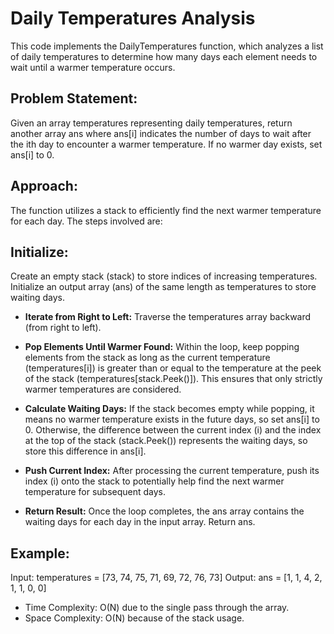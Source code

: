 # Daily Temperatures Analysis

This code implements the DailyTemperatures function, which analyzes a list of daily temperatures to determine how many days each element needs to wait until a warmer temperature occurs.

## Problem Statement:

Given an array temperatures representing daily temperatures, return another array ans where ans[i] indicates the number of days to wait after the ith day to encounter a warmer temperature. If no warmer day exists, set ans[i] to 0.

## Approach:

The function utilizes a stack to efficiently find the next warmer temperature for each day. The steps involved are:

## Initialize:
Create an empty stack (stack) to store indices of increasing temperatures.
Initialize an output array (ans) of the same length as temperatures to store waiting days.

- **Iterate from Right to Left:**
Traverse the temperatures array backward (from right to left).

- **Pop Elements Until Warmer Found:**
Within the loop, keep popping elements from the stack as long as the current temperature (temperatures[i]) is greater than or equal to the temperature at the peek of the stack (temperatures[stack.Peek()]). This ensures that only strictly warmer temperatures are considered.

- **Calculate Waiting Days:**
If the stack becomes empty while popping, it means no warmer temperature exists in the future days, so set ans[i] to 0.
Otherwise, the difference between the current index (i) and the index at the top of the stack (stack.Peek()) represents the waiting days, so store this difference in ans[i].

- **Push Current Index:**
After processing the current temperature, push its index (i) onto the stack to potentially help find the next warmer temperature for subsequent days.

- **Return Result:**
Once the loop completes, the ans array contains the waiting days for each day in the input array. Return ans.

## Example:

  Input: temperatures = [73, 74, 75, 71, 69, 72, 76, 73]
    Output: ans = [1, 1, 4, 2, 1, 1, 0, 0]

- Time Complexity: O(N) due to the single pass through the array.
- Space Complexity: O(N) because of the stack usage.
